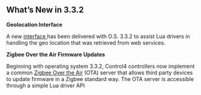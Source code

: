 
## What’s New in 3.3.2

**Geolocation Interface**

A new [interface ][1]has been delivered with O.S. 3.3.2 to assist Lua drivers in handling the geo location that was retrieved from web services.


**Zigbee Over the Air Firmware Updates**

Beginning with operating system 3.3.2, Control4 controllers now implement a common [Zigbee Over the Air][2] (OTA) server that allows third party devices to update firmware in a Zigbee standard way. The OTA server is accessible through a simple Lua driver API

[1]:	https://snap-one.github.io/docs-driverworks-api/#geolocation-interface
[2]:	https://snap-one.github.io/docs-driverworks-api/#zigbee-ota-device-updates